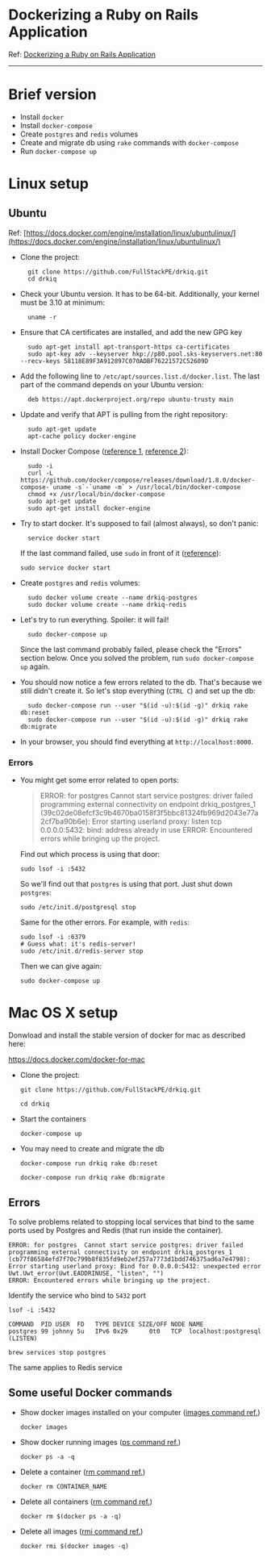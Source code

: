 Dockerizing a Ruby on Rails Application
=======================================

Ref: [Dockerizing a Ruby on Rails Application](https://semaphoreci.com/community/tutorials/dockerizing-a-ruby-on-rails-application)

---------------------------------------------------------------

# Brief version

- Install `docker`
- Install `docker-compose`
- Create `postgres` and `redis` volumes
- Create and migrate db using `rake` commands with `docker-compose`
- Run `docker-compose up`

# Linux setup

## Ubuntu
Ref: [https://docs.docker.com/engine/installation/linux/ubuntulinux/](https://docs.docker.com/engine/installation/linux/ubuntulinux/)

- Clone the project:

        git clone https://github.com/FullStackPE/drkiq.git
        cd drkiq

- Check your Ubuntu version. It has to be 64-bit. Additionally, your kernel must be 3.10 at minimum:

        uname -r

- Ensure that CA certificates are installed, and add the new GPG key

        sudo apt-get install apt-transport-https ca-certificates
        sudo apt-key adv --keyserver hkp://p80.pool.sks-keyservers.net:80 --recv-keys 58118E89F3A912897C070ADBF76221572C52609D

- Add the following line to `/etc/apt/sources.list.d/docker.list`. The last part of the command depends on your Ubuntu version:

        deb https://apt.dockerproject.org/repo ubuntu-trusty main

- Update and verify that APT is pulling from the right repository:

        sudo apt-get update
        apt-cache policy docker-engine

- Install Docker Compose ([reference 1](https://docs.docker.com/compose/install), [reference 2](https://github.com/docker/compose/releases)):

        sudo -i
        curl -L https://github.com/docker/compose/releases/download/1.8.0/docker-compose-`uname -s`-`uname -m` > /usr/local/bin/docker-compose
        chmod +x /usr/local/bin/docker-compose
        sudo apt-get update
        sudo apt-get install docker-engine

- Try to start docker. It's supposed to fail (almost always), so don't panic:

        service docker start

  If the last command failed, use `sudo` in front of it ([reference](https://github.com/docker/compose/issues/1214)):

      sudo service docker start

- Create `postgres` and `redis` volumes:

        sudo docker volume create --name drkiq-postgres
        sudo docker volume create --name drkiq-redis

- Let's try to run everything. Spoiler: it will fail!

        sudo docker-compose up

  Since the last command probably failed, please check the "Errors" section below. Once you solved the problem, run `sudo docker-compose up` again.

- You should now notice a few errors related to the db. That's because we still didn't create it. So let's stop everything (`CTRL C`) and set up the db:

        sudo docker-compose run --user "$(id -u):$(id -g)" drkiq rake db:reset
        sudo docker-compose run --user "$(id -u):$(id -g)" drkiq rake db:migrate

- In your browser, you should find everything at `http://localhost:8000`.

### Errors

- You might get some error related to open ports:

  > ERROR: for postgres  Cannot start service postgres: driver failed programming external connectivity on endpoint drkiq_postgres_1 (39c02de08efcf3c9b4670ba0158f3f5bbc81324fb969d2043e77a2cf7ba90b6e): Error starting userland proxy: listen tcp 0.0.0.0:5432: bind: address already in use
  > ERROR: Encountered errors while bringing up the project.

  Find out which process is using that door:

      sudo lsof -i :5432

  So we'll find out that `postgres` is using that port. Just shut down `postgres`:

      sudo /etc/init.d/postgresql stop

  Same for the other errors. For example, with `redis`:

      sudo lsof -i :6379
      # Guess what: it's redis-server!
      sudo /etc/init.d/redis-server stop

  Then we can give again:

      sudo docker-compose up

# Mac OS X setup

Donwload and install the stable version of docker for mac as described here:

https://docs.docker.com/docker-for-mac

- Clone the project:

    `git clone https://github.com/FullStackPE/drkiq.git`

    `cd drkiq`

- Start the containers

    `docker-compose up`

- You may need to create and migrate the db

  `docker-compose run drkiq rake db:reset`

  `docker-compose run drkiq rake db:migrate`

## Errors

To solve problems related to stopping local services that bind to the same ports used by Postgres and Redis (that run inside the container).

```
ERROR: for postgres  Cannot start service postgres: driver failed programming external connectivity on endpoint drkiq_postgres_1 (cb77f86584efd7f70c799b8f835fd9eb2ef257a7773d1bdd746375ad6a7e4798): Error starting userland proxy: Bind for 0.0.0.0:5432: unexpected error Uwt.Uwt_error(Uwt.EADDRINUSE, "listen", "")
ERROR: Encountered errors while bringing up the project.
```

Identify the service who bind to `5432` port

`lsof -i :5432`

```
COMMAND  PID USER  FD   TYPE DEVICE SIZE/OFF NODE NAME
postgres 99 johnny 5u   IPv6 0x29      0t0   TCP  localhost:postgresql (LISTEN)
```

`brew services stop postgres`

The same applies to Redis service


## Some useful Docker commands

- Show docker images installed on your computer ([images command ref.](https://docs.docker.com/engine/reference/commandline/images/))

  `docker images`
  
- Show docker running images ([ps command ref.](https://docs.docker.com/engine/reference/commandline/ps/))

  `docker ps -a -q`
  
- Delete a container ([rm command ref.](https://docs.docker.com/engine/reference/commandline/rm/))

  `docker rm CONTAINER_NAME`
  
- Delete all containers ([rm command ref.](https://docs.docker.com/engine/reference/commandline/rm/))

  `docker rm $(docker ps -a -q)`
  
- Delete all images ([rmi command ref.](https://docs.docker.com/engine/reference/commandline/rmi/))
  
  `docker rmi $(docker images -q)`